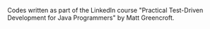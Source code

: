 Codes written as part of the LinkedIn course "Practical Test-Driven Development for Java Programmers" by Matt Greencroft.
